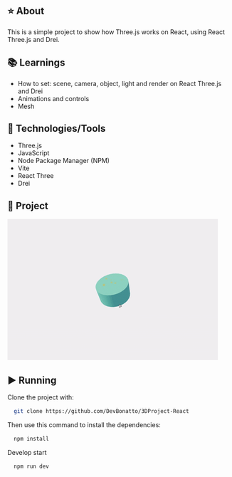 ## ⭐ About
This is a simple project to show how Three.js works on React, using React Three.js and Drei.

## 📚 Learnings
- How to set: scene, camera, object, light and render on React Three.js and Drei
- Animations and controls
- Mesh

## 🚀 Technologies/Tools
- Three.js
- JavaScript
- Node Package Manager (NPM)
- Vite
- React Three
- Drei

## 🎥 Project
![Project Running](./assets/project-video.gif)

## ▶️ Running
Clone the project with:
```bash
  git clone https://github.com/DevBonatto/3DProject-React
```

Then use this command to install the dependencies:
```bash
  npm install
```

Develop start
```bash
  npm run dev
```
